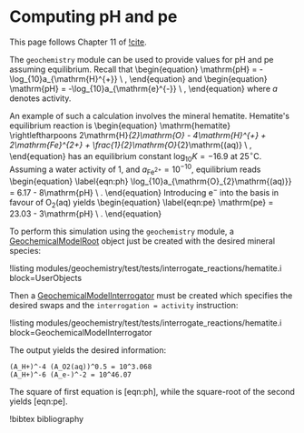 # Computing pH and pe

This page follows Chapter 11 of [!cite](bethke_2007).

The `geochemistry` module can be used to provide values for pH and pe assuming equilibrium.  Recall that
\begin{equation}
\mathrm{pH} = -\log_{10}a_{\mathrm{H}^{+}} \ ,
\end{equation}
and
\begin{equation}
\mathrm{pH} = -\log_{10}a_{\mathrm{e}^{-}} \ ,
\end{equation}
where $a$ denotes activity.

An example of such a calculation involves the mineral hematite.  Hematite's equilibrium reaction is
\begin{equation}
\mathrm{hematite} \rightleftharpoons 2\mathrm{H}_{2}\mathrm{O} - 4\mathrm{H}^{+} + 2\mathrm{Fe}^{2+} + \frac{1}{2}\mathrm{O}_{2}\mathrm{(aq)} \ ,
\end{equation}
has an equilibrium constant $\log_{10}K = -16.9$ at 25$^{\circ}$C.  Assuming a water activity of 1, and $a_{\mathrm{Fe}^{2+}} = 10^{-10}$, equilibrium reads
\begin{equation}
\label{eqn:ph}
\log_{10}a_{\mathrm{O}_{2}\mathrm{(aq)}} = 6.17 - 8\mathrm{pH} \ .
\end{equation}
Introducing e$^{-}$ into the basis in favour of O$_{2}$(aq) yields
\begin{equation}
\label{eqn:pe}
\mathrm{pe} = 23.03 - 3\mathrm{pH} \ .
\end{equation}

To perform this simulation using the `geochemistry` module, a [GeochemicalModelRoot](GeochemicalModelRoot.md) object just be created with the desired mineral species:

!listing modules/geochemistry/test/tests/interrogate_reactions/hematite.i block=UserObjects

Then a [GeochemicalModelInterrogator](GeochemicalModelInterrogator.md) must be created which specifies the desired swaps and the `interrogation = activity` instruction:

!listing modules/geochemistry/test/tests/interrogate_reactions/hematite.i block=GeochemicalModelInterrogator

The output yields the desired information:

```
(A_H+)^-4 (A_O2(aq))^0.5 = 10^3.068
(A_H+)^-6 (A_e-)^-2 = 10^46.07
```

The square of first equation is [eqn:ph], while the square-root of the second yields [eqn:pe].


!bibtex bibliography
